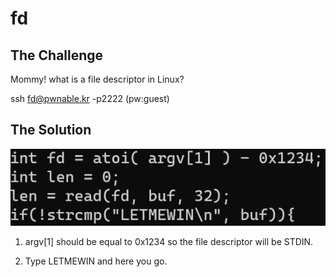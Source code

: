 # fd



## The Challenge



Mommy! what is a file descriptor in Linux?



ssh fd@pwnable.kr -p2222 \(pw:guest\)



## The Solution



![](/.gitbook/assets/image%20%281%29.png)



1. argv\[1\] should be equal to 0x1234 so the file descriptor will be STDIN.

2. Type LETMEWIN and here you go.



